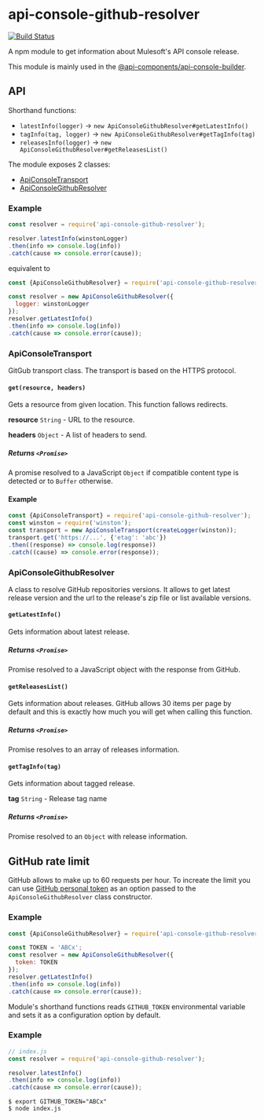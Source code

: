 # api-console-github-resolver

[![Build Status](https://travis-ci.org/mulesoft-labs/api-console-github-resolver.svg?branch=master)](https://travis-ci.org/mulesoft-labs/api-console-github-resolver)

A npm module to get information about Mulesoft's API console release.

This module is mainly used in the [@api-components/api-console-builder](https://github.com/mulesoft-labs/api-console-builder).

## API

Shorthand functions:

-   `latestInfo(logger)` -> `new ApiConsoleGithubResolver#getLatestInfo()`
-   `tagInfo(tag, logger)` -> `new ApiConsoleGithubResolver#getTagInfo(tag)`
-   `releasesInfo(logger)` -> `new ApiConsoleGithubResolver#getReleasesList()`

The module exposes 2 classes:

-   [ApiConsoleTransport](lib/transport.js)
-   [ApiConsoleGithubResolver](lib/github-resolver.js)

### Example

```javascript
const resolver = require('api-console-github-resolver');

resolver.latestInfo(winstonLogger)
.then(info => console.log(info))
.catch(cause => console.error(cause));
```

equivalent to

```javascript
const {ApiConsoleGithubResolver} = require('api-console-github-resolver');

const resolver = new ApiConsoleGithubResolver({
  logger: winstonLogger
});
resolver.getLatestInfo()
.then(info => console.log(info))
.catch(cause => console.error(cause));
```

### ApiConsoleTransport

GitGub transport class.
The transport is based on the HTTPS protocol.

#### `get(resource, headers)`

Gets a resource from given location. This function fallows redirects.

**resource** `String` - URL to the resource.

**headers** `Object` - A list of headers to send.

##### Returns `<Promise>`

A promise resolved to a JavaScript `Object` if compatible content type is detected
or to `Buffer` otherwise.

#### Example

```javascript
const {ApiConsoleTransport} = require('api-console-github-resolver');
const winston = require('winston');
const transport = new ApiConsoleTransport(createLogger(winston));
transport.get('https://...', {'etag': 'abc'})
.then((response) => console.log(response))
.catch((cause) => console.error(response));
```

### ApiConsoleGithubResolver

A class to resolve GitHub repositories versions. It allows to get latest release
version and the url to the release's zip file or list available versions.

#### `getLatestInfo()`

Gets information about latest release.

##### Returns `<Promise>`

Promise resolved to a JavaScript object with the response from GitHub.

#### `getReleasesList()`

Gets information about releases.
GitHub allows 30 items per page by default and this is exactly how much you
will get when calling this function.

##### Returns `<Promise>`

Promise resolves to an array of releases information.

#### `getTagInfo(tag)`

Gets information about tagged release.

**tag** `String` - Release tag name

##### Returns `<Promise>`

Promise resolved to an `Object` with release information.

## GitHub rate limit

GitHub allows to make up to 60 requests per hour. To increate the limit you can
use [GitHub personal token](https://help.github.com/articles/creating-a-personal-access-token-for-the-command-line/) as an option passed to the `ApiConsoleGithubResolver` class constructor.

### Example
```javascript
const {ApiConsoleGithubResolver} = require('api-console-github-resolver');

const TOKEN = 'ABCx';
const resolver = new ApiConsoleGithubResolver({
  token: TOKEN
});
resolver.getLatestInfo()
.then(info => console.log(info))
.catch(cause => console.error(cause));
```

Module's shorthand functions reads `GITHUB_TOKEN` environmental variable and
sets it as a configuration option by default.

### Example

```javascript
// index.js
const resolver = require('api-console-github-resolver');

resolver.latestInfo()
.then(info => console.log(info))
.catch(cause => console.error(cause));
```

```shell
$ export GITHUB_TOKEN="ABCx"
$ node index.js
```
